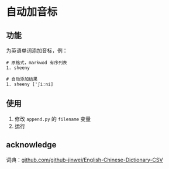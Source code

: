 # 自动加音标

## 功能

为英语单词添加音标，例：

```
# 原格式，markwod 有序列表
1. sheeny

# 自动添加结果
1. sheeny ['ʃi:ni]
```

## 使用

1. 修改 `append.py` 的 `filename` 变量
2. 运行

## acknowledge

词典：[github.com/github-jinwei/English-Chinese-Dictionary-CSV](https://github.com/github-jinwei/English-Chinese-Dictionary-CSV)
